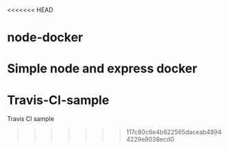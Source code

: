 <<<<<<< HEAD
# node-docker
Simple node and express docker 
=======
# Travis-CI-sample
Travis CI sample
>>>>>>> 117c80c6e4b622565daceab48944229e8038ecd0
